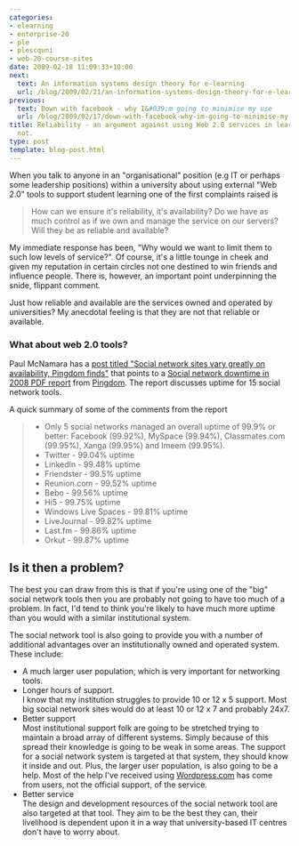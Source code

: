 ```yaml
---
categories:
- elearning
- enterprise-20
- ple
- plescquni
- web-20-course-sites
date: 2009-02-18 11:09:33+10:00
next:
  text: An information systems design theory for e-learning
  url: /blog/2009/02/21/an-information-systems-design-theory-for-e-learning/
previous:
  text: Down with facebook - why I&#039;m going to minimise my use
  url: /blog/2009/02/17/down-with-facebook-why-im-going-to-minimise-my-use/
title: Reliability - an argument against using Web 2.0 services in learning? Probably
  not.
type: post
template: blog-post.html
---
```

When you talk to anyone in an "organisational" position (e.g IT or perhaps some leadership positions) within a university about using external "Web 2.0" tools to support student learning one of the first complaints raised is

> How can we ensure it's reliability, it's availability? Do we have as much control as if we own and manage the service on our servers? Will they be as reliable and available?

My immediate response has been, "Why would we want to limit them to such low levels of service?". Of course, it's a little tounge in cheek and given my reputation in certain circles not one destined to win friends and influence people. There is, however, an important point underpinning the snide, flippant comment.

Just how reliable and available are the services owned and operated by universities? My anecdotal feeling is that they are not that reliable or available.

### What about web 2.0 tools?

Paul McNamara has a [post titled "Social network sites vary greatly on availability, Pingdom finds"](http://www.networkworld.com/community/node/38635) that points to a [Social network downtime in 2008 PDF report](http://www.pingdom.com/_img/press/pingdom_20090217_social_network_downtime_2008.pdf) from [Pingdom](https://www.pingdom.com). The report discusses uptime for 15 social network tools.

A quick summary of some of the comments from the report

> - Only 5 social networks managed an overall uptime of 99.9% or better: Facebook (99.92%), MySpace (99.94%), Classmates.com (99.95%), Xanga (99.95%) and Imeem (99.95%).
> - Twitter - 99.04% uptime
> - LinkedIn - 99.48% uptime
> - Friendster - 99.5% uptime
> - Reunion.com - 99.52% uptime
> - Bebo - 99.56% uptime
> - Hi5 - 99.75% uptime
> - Windows Live Spaces - 99.81% uptime
> - LiveJournal - 99.82% uptime
> - Last.fm - 99.86% uptime
> - Orkut - 99.87% uptime

## Is it then a problem?

The best you can draw from this is that if you're using one of the "big" social network tools then you are probably not going to have too much of a problem. In fact, I'd tend to think you're likely to have much more uptime than you would with a similar institutional system.

The social network tool is also going to provide you with a number of additional advantages over an institutionally owned and operated system. These include:

- A much larger user population, which is very important for networking tools.
- Longer hours of support.  
    I know that my institution struggles to provide 10 or 12 x 5 support. Most big social network sites would do at least 10 or 12 x 7 and probably 24x7.
- Better support  
    Most institutional support folk are going to be stretched trying to maintain a broad array of different systems. Simply because of this spread their knowledge is going to be weak in some areas. The support for a social network system is targeted at that system, they should know it inside and out. Plus, the larger user population, is also going to be a help. Most of the help I've received using [Wordpress.com](http://wordpress.com/) has come from users, not the official support, of the service.
- Better service  
    The design and development resources of the social network tool are also targeted at that tool. They aim to be the best they can, their livelihood is dependent upon it in a way that university-based IT centres don't have to worry about.